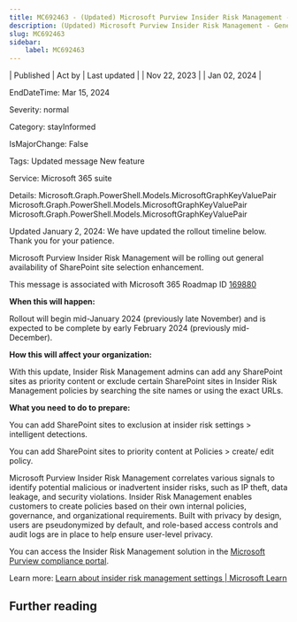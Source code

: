 ```yaml
---
title: MC692463 - (Updated) Microsoft Purview Insider Risk Management - General availability of SharePoint site selection enhancement
description: (Updated) Microsoft Purview Insider Risk Management - General availability of SharePoint site selection enhancement
slug: MC692463
sidebar:
    label: MC692463
---
```


| Published | Act by | Last updated |
| Nov 22, 2023 |  | Jan 02, 2024 |

EndDateTime: Mar 15, 2024

Severity: normal

Category: stayInformed

IsMajorChange: False

Tags: Updated message New feature

Service: Microsoft 365 suite

Details: Microsoft.Graph.PowerShell.Models.MicrosoftGraphKeyValuePair Microsoft.Graph.PowerShell.Models.MicrosoftGraphKeyValuePair Microsoft.Graph.PowerShell.Models.MicrosoftGraphKeyValuePair

<p style="">Updated January 2, 2024: We have updated the rollout timeline below. Thank you for your patience.</p><p style="">Microsoft Purview Insider Risk Management will be rolling out general availability of SharePoint site selection enhancement.<br></p>
<p>This message is associated with Microsoft 365 Roadmap ID <a href="https://www.microsoft.com/microsoft-365/roadmap?filters=&amp;searchterms=169880" target="_blank">169880</a></p>
<p><b>When this will happen:</b></p>

<p>Rollout will begin mid-January 2024 (previously late November) and is expected to be complete by early February 2024 (previously mid-December).&nbsp;</p>

<p><b>How this will affect your organization:</b></p>

<p>With this update, Insider Risk Management admins can add any SharePoint sites as priority content or exclude certain SharePoint sites in Insider Risk Management policies by searching the site names or using the exact URLs.</p>
<p><b>What you need to do to prepare:</b></p>
<p>You can add SharePoint sites to exclusion at insider risk settings &gt; intelligent detections.</p><p>You can add SharePoint sites to priority content at Policies &gt; create/ edit policy.</p><p>Microsoft Purview Insider Risk Management correlates various signals to identify potential malicious or inadvertent insider risks, such as IP theft, data leakage, and security violations. Insider Risk Management enables customers to create policies based on their own internal policies, governance, and organizational requirements. Built with privacy by design, users are pseudonymized by default, and role-based access controls and audit logs are in place to help ensure user-level privacy.</p><p>You can access the Insider Risk Management solution in the <a href="https://purview.microsoft.com/compliance" target="_blank">Microsoft Purview compliance portal</a>.&nbsp;</p><p>Learn more: <a href="https://learn.microsoft.com/purview/insider-risk-management-settings" target="_blank">Learn about insider risk management settings | Microsoft Learn</a></p>

## Further reading
